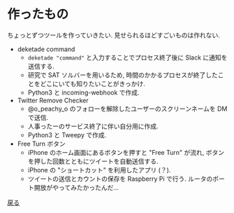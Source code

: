 # 作ったもの
ちょっとずつツールを作っていきたい. 見せられるほどすごいものは作れない.
* deketade command
    * `deketade "command"` と入力することでプロセス終了後に Slack に通知を送信する.
    * 研究で SAT ソルバーを用いるため, 時間のかかるプロセスが終了したことをどこにいても知りたいことがきっかけ.
    * Python3 と incoming-webhook で作成.
* Twitter Remove Checker
    * @o_peachy_o のフォローを解除したユーザーのスクリーンネームを DM で送信.
    * 人事ったーのサービス終了に伴い自分用に作成.
    * Python3 と Tweepy で作成.
* Free Turn ボタン
    * iPhone のホーム画面にあるボタンを押すと "Free Turn" が流れ, ボタンを押した回数とともにツイートを自動送信する.
    * iPhone の "ショートカット" を利用したアプリ (？).
    * ツイートの送信とカウントの保存を Raspberry Pi で行う. ルータのポート開放がやってみたかったんだ…

[戻る](../..)